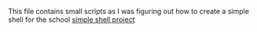 This file contains small scripts as I was figuring out how to create a simple shell for the school [simple shell project](../../simple_shell)
